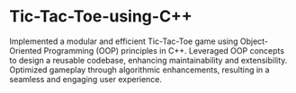 # Tic-Tac-Toe-using-C++
Implemented a modular and efficient Tic-Tac-Toe game using Object-Oriented Programming (OOP) principles in C++. Leveraged OOP concepts to design a reusable codebase, enhancing maintainability and extensibility. Optimized gameplay through algorithmic enhancements, resulting in a seamless and engaging user experience. 